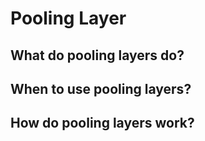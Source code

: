 # Pooling Layer

## What do pooling layers do?

## When to use pooling layers?

## How do pooling layers work?
